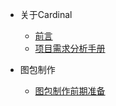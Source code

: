 * 关于Cardinal
    * [前言](README.md)
    * [项目需求分析手册](/项目需求分析手册/README.md)

* 图包制作
    * [图包制作前期准备](/图包制作前期准备/README.md)